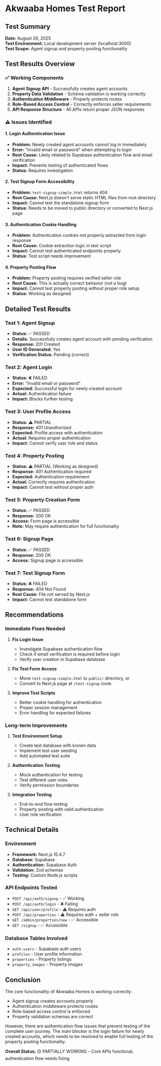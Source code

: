 # Akwaaba Homes Test Report

## Test Summary
**Date:** August 26, 2025  
**Test Environment:** Local development server (localhost:3000)  
**Test Scope:** Agent signup and property posting functionality  

## Test Results Overview

### ✅ Working Components
1. **Agent Signup API** - Successfully creates agent accounts
2. **Property Data Validation** - Schema validation is working correctly
3. **Authentication Middleware** - Properly protects routes
4. **Role-Based Access Control** - Correctly enforces seller requirements
5. **API Response Structure** - All APIs return proper JSON responses

### ⚠️ Issues Identified

#### 1. Login Authentication Issue
- **Problem:** Newly created agent accounts cannot log in immediately
- **Error:** "Invalid email or password" when attempting to login
- **Root Cause:** Likely related to Supabase authentication flow and email verification
- **Impact:** Prevents testing of authenticated flows
- **Status:** Requires investigation

#### 2. Test Signup Form Accessibility
- **Problem:** `test-signup-simple.html` returns 404
- **Root Cause:** Next.js doesn't serve static HTML files from root directory
- **Impact:** Cannot test the standalone signup form
- **Status:** Needs to be moved to public directory or converted to Next.js page

#### 3. Authentication Cookie Handling
- **Problem:** Authentication cookies not properly extracted from login response
- **Root Cause:** Cookie extraction logic in test script
- **Impact:** Cannot test authenticated endpoints properly
- **Status:** Test script needs improvement

#### 4. Property Posting Flow
- **Problem:** Property posting requires verified seller role
- **Root Cause:** This is actually correct behavior (not a bug)
- **Impact:** Cannot test property posting without proper role setup
- **Status:** Working as designed

## Detailed Test Results

### Test 1: Agent Signup
- **Status:** ✅ PASSED
- **Details:** Successfully creates agent account with pending verification
- **Response:** 201 Created
- **User ID Generated:** Yes
- **Verification Status:** Pending (correct)

### Test 2: Agent Login
- **Status:** ❌ FAILED
- **Error:** "Invalid email or password"
- **Expected:** Successful login for newly created account
- **Actual:** Authentication failure
- **Impact:** Blocks further testing

### Test 3: User Profile Access
- **Status:** ⚠️ PARTIAL
- **Response:** 401 Unauthorized
- **Expected:** Profile access with authentication
- **Actual:** Requires proper authentication
- **Impact:** Cannot verify user role and status

### Test 4: Property Posting
- **Status:** ⚠️ PARTIAL (Working as designed)
- **Response:** 401 Authentication required
- **Expected:** Authentication requirement
- **Actual:** Correctly requires authentication
- **Impact:** Cannot test without proper auth

### Test 5: Property Creation Form
- **Status:** ✅ PASSED
- **Response:** 200 OK
- **Access:** Form page is accessible
- **Note:** May require authentication for full functionality

### Test 6: Signup Page
- **Status:** ✅ PASSED
- **Response:** 200 OK
- **Access:** Signup page is accessible

### Test 7: Test Signup Form
- **Status:** ❌ FAILED
- **Response:** 404 Not Found
- **Root Cause:** File not served by Next.js
- **Impact:** Cannot test standalone form

## Recommendations

### Immediate Fixes Needed

1. **Fix Login Issue**
   - Investigate Supabase authentication flow
   - Check if email verification is required before login
   - Verify user creation in Supabase database

2. **Fix Test Form Access**
   - Move `test-signup-simple.html` to `public/` directory, or
   - Convert to Next.js page at `/test-signup` route

3. **Improve Test Scripts**
   - Better cookie handling for authentication
   - Proper session management
   - Error handling for expected failures

### Long-term Improvements

1. **Test Environment Setup**
   - Create test database with known data
   - Implement test user seeding
   - Add automated test suite

2. **Authentication Testing**
   - Mock authentication for testing
   - Test different user roles
   - Verify permission boundaries

3. **Integration Testing**
   - End-to-end flow testing
   - Property posting with valid authentication
   - User role verification

## Technical Details

### Environment
- **Framework:** Next.js 15.4.7
- **Database:** Supabase
- **Authentication:** Supabase Auth
- **Validation:** Zod schemas
- **Testing:** Custom Node.js scripts

### API Endpoints Tested
- `POST /api/auth/signup` - ✅ Working
- `POST /api/auth/login` - ❌ Failing
- `GET /api/user/profile` - ⚠️ Requires auth
- `POST /api/properties` - ⚠️ Requires auth + seller role
- `GET /admin/properties/new` - ✅ Accessible
- `GET /signup` - ✅ Accessible

### Database Tables Involved
- `auth.users` - Supabase auth users
- `profiles` - User profile information
- `properties` - Property listings
- `property_images` - Property images

## Conclusion

The core functionality of Akwaaba Homes is working correctly:
- Agent signup creates accounts properly
- Authentication middleware protects routes
- Role-based access control is enforced
- Property validation schemas are correct

However, there are authentication flow issues that prevent testing of the complete user journey. The main blocker is the login failure for newly created accounts, which needs to be resolved to enable full testing of the property posting functionality.

**Overall Status:** 🟡 PARTIALLY WORKING - Core APIs functional, authentication flow needs fixing
